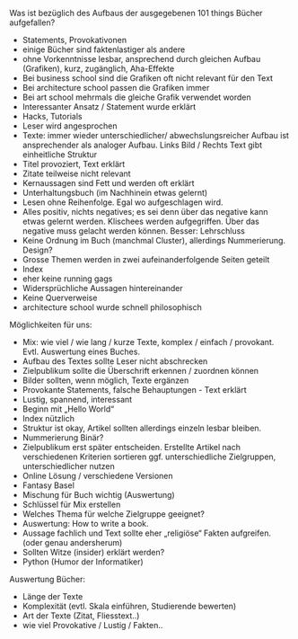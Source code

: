Was ist bezüglich des Aufbaus der ausgegebenen 101 things Bücher aufgefallen?

- Statements, Provokativonen 
- einige Bücher sind faktenlastiger als andere
- ohne Vorkenntnisse lesbar, ansprechend durch gleichen Aufbau (Grafiken), kurz, zugänglich, Aha-Effekte
- Bei business school sind die Grafiken oft nicht relevant für den Text
- Bei architecture school passen die Grafiken immer
- Bei art school mehrmals die gleiche Grafik verwendet worden
- Interessanter Ansatz / Statement wurde erklärt
- Hacks, Tutorials
- Leser wird angesprochen
- Texte: immer wieder unterschiedlicher/ abwechslungsreicher Aufbau ist ansprechender als analoger Aufbau. Links Bild / Rechts Text gibt einheitliche Struktur
- Titel provoziert, Text erklärt
- Zitate teilweise nicht relevant
- Kernaussagen sind Fett und werden oft erklärt
- Unterhaltungsbuch (im Nachhinein etwas gelernt)
- Lesen ohne Reihenfolge. Egal wo aufgeschlagen wird.
- Alles positiv, nichts negatives; es sei denn über das negative kann etwas gelernt werden. Klischees werden aufgegriffen. Über das negative muss gelacht werden können. Besser: Lehrschluss
- Keine Ordnung im Buch (manchmal Cluster), allerdings Nummerierung. Design?
- Grosse Themen werden in zwei aufeinanderfolgende Seiten geteilt
- Index
- eher keine running gags
- Widersprüchliche Aussagen hintereinander
- Keine Querverweise
- architecture school wurde schnell philosophisch 

Möglichkeiten für uns:

- Mix: wie viel / wie lang / kurze Texte, komplex / einfach / provokant. Evtl. Auswertung eines Buches.
- Aufbau des Textes sollte Leser nicht abschrecken
- Zielpublikum sollte die Überschrift erkennen / zuordnen können
- Bilder sollten, wenn möglich, Texte ergänzen 
- Provokante Statements, falsche Behauptungen - Text erklärt
- Lustig, spannend, interessant
- Beginn mit „Hello World“
- Index nützlich
- Struktur ist okay, Artikel sollten allerdings einzeln lesbar bleiben. 
- Nummerierung Binär?
- Zielpublikum erst später entscheiden. Erstellte Artikel nach verschiedenen Kriterien sortieren ggf. unterschiedliche Zielgruppen, unterschiedlicher nutzen
- Online Lösung / verschiedene Versionen
- Fantasy Basel
- Mischung für Buch wichtig (Auswertung)
- Schlüssel für Mix erstellen
- Welches Thema für welche Zielgruppe geeignet?
- Auswertung: How to write a book.
- Aussage fachlich und Text sollte eher „religiöse“ Fakten aufgreifen. (oder genau andersherum)
- Sollten Witze (insider) erklärt werden?
- Python (Humor der Informatiker)


Auswertung Bücher:

- Länge der Texte
- Komplexität (evtl. Skala einführen, Studierende bewerten)
- Art der Texte (Zitat, Fliesstext..)
- wie viel Provokative / Lustig / Fakten..
